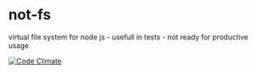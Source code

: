 # not-fs
virtual file system for node js - usefull in tests - not ready for productive usage

[![Code Climate](https://codeclimate.com/github/Samisdat/not-fs/badges/gpa.svg)](https://codeclimate.com/github/Samisdat/not-fs)
